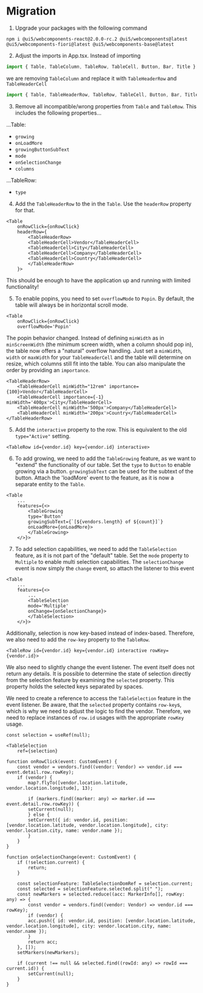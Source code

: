 

# Migration

1. Upgrade your packages with the following command
```
npm i @ui5/webcomponents-react@2.0.0-rc.2 @ui5/webcomponents@latest @ui5/webcomponents-fiori@latest @ui5/webcomponents-base@latest
```

2. Adjust the imports in App.tsx. Instead of importing
```js
import { Table, TableColumn, TableRow, TableCell, Button, Bar, Title } from '@ui5/webcomponents-react';
```

we are removing `TableColumn` and replace it with `TableHeaderRow` and `TableHeaderCell`

```js
import { Table, TableHeaderRow, TableRow, TableCell, Button, Bar, Title, TableHeaderCell } from '@ui5/webcomponents-react';
```

3. Remove all incompatible/wrong properties from `Table` and `TableRow`. This includes the following properties...

...Table:
- `growing`
- `onLoadMore`
- `growingButtonSubText`
- `mode`
- `onSelectionChange`
- `columns`

...TableRow:
- `type`

4. Add the `TableHeaderRow` to the in the `Table`. Use the `headerRow` property for that.
```tsx
<Table
	onRowClick={onRowClick}
	headerRow={
		<TableHeaderRow>
		<TableHeaderCell>Vendor</TableHeaderCell>
		<TableHeaderCell>City</TableHeaderCell>
		<TableHeaderCell>Company</TableHeaderCell>
		<TableHeaderCell>Country</TableHeaderCell>
		</TableHeaderRow>
	}>
```

This should be enough to have the application up and running with limited functionality!

5. To enable popins, you need to set `overflowMode` to `Popin`. By default, the table will always be in horizontal scroll mode.

```tsx
<Table
	onRowClick={onRowClick}
	overflowMode='Popin'
```

The popin behavior changed. Instead of defining `minWidth` as in `minScreenWidth` (the minimum screen width, when a column should pop in), the table now offers a "natural" overflow handling.
Just set a `minWidth`, `width` or `maxWidth` for your `TableHeaderCell` and the table will determine on resize, which columns still fit into the table.
You can also manipulate the order by providing an `importance`.

```tsx
<TableHeaderRow>
	<TableHeaderCell minWidth="12rem" importance={100}>Vendor</TableHeaderCell>
	<TableHeaderCell importance={-1} minWidth='400px'>City</TableHeaderCell>
	<TableHeaderCell minWidth='500px'>Company</TableHeaderCell>
	<TableHeaderCell minWidth='200px'>Country</TableHeaderCell>
</TableHeaderRow>
```

5. Add the `interactive` property to the row. This is equivalent to the old `type="Active"` setting.

```tsx
<TableRow id={vendor.id} key={vendor.id} interactive>
```

6. To add growing, we need to add the `TableGrowing` feature, as we want to "extend" the functionality of our table. Set the `type` to `Button` to enable growing via a button. `growingSubText` can be used for the subtext of the button. Attach the 'loadMore' event to the feature, as it is now a separate entity to the `Table`.

```tsx
<Table
	...
	features={<>
		<TableGrowing
		type='Button'
		growingSubText={`[${vendors.length} of ${count}]`}
		onLoadMore={onLoadMore}>
		</TableGrowing>
	</>}>
```

7. To add selection capabilities, we need to add the `TableSelection` feature, as it is not part of the "default" table.
Set the `mode` property to `Multiple` to enable multi selection capabilities.
The `selectionChange` event is now simply the `change` event, so attach the listener to this event

```tsx
<Table
	...
	features={<>
		...
		<TableSelection
		mode='Multiple'
		onChange={onSelectionChange}>
		</TableSelection>
	</>}>
```

Additionally, selection is now key-based instead of index-based. Therefore, we also need to add the `row-key` property to the `TableRow`.

```tsx
<TableRow id={vendor.id} key={vendor.id} interactive rowKey={vendor.id}>
```

We also need to slightly change the event listener. The event itself does not return any
details. It is possible to determine the state of selection directly from the selection
feature by examining the `selected` property. This property holds the selected keys separated by spaces.

We need to create a reference to access the `TableSelection` feature in the event listener.
Be aware, that the `selected` property contains `row-key`s, which is why we need to adjust the logic to find the vendor. Therefore, we need to replace instances of `row.id` usages with the appropriate `rowKey` usage.

```tsx
const selection = useRef(null);
```

```tsx
<TableSelection
	ref={selection}
```

```tsx
function onRowClick(event: CustomEvent) {
	const vendor = vendors.find((vendor: Vendor) => vendor.id === event.detail.row.rowKey);
	if (vendor) {
		map?.flyTo([vendor.location.latitude, vendor.location.longitude], 13);

		if (markers.find((marker: any) => marker.id === event.detail.row.rowKey)) {
		setCurrent(null);
		} else {
		setCurrent({ id: vendor.id, position: [vendor.location.latitude, vendor.location.longitude], city: vendor.location.city, name: vendor.name });
		}
	}
}
```

```tsx
function onSelectionChange(event: CustomEvent) {
	if (!selection.current) {
		return;
	}

	const selectionFeature: TableSelectionDomRef = selection.current;
	const selected = selectionFeature.selected.split(" ");
	const newMarkers = selected.reduce((acc: MarkerInfo[], rowKey: any) => {
		const vendor = vendors.find((vendor: Vendor) => vendor.id === rowKey);
		if (vendor) {
		acc.push({ id: vendor.id, position: [vendor.location.latitude, vendor.location.longitude], city: vendor.location.city, name: vendor.name });
		}
		return acc;
	}, []);
	setMarkers(newMarkers);

	if (current !== null && selected.find((rowId: any) => rowId === current.id)) {
		setCurrent(null);
	}
}
```